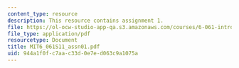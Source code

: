```yaml
---
content_type: resource
description: This resource contains assignment 1.
file: https://ol-ocw-studio-app-qa.s3.amazonaws.com/courses/6-061-introduction-to-electric-power-systems-spring-2011/944a1f0fc7aac33d0e7ed063c9a1075a_MIT6_061S11_assn01.pdf
file_type: application/pdf
resourcetype: Document
title: MIT6_061S11_assn01.pdf
uid: 944a1f0f-c7aa-c33d-0e7e-d063c9a1075a
---
```

